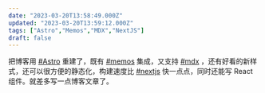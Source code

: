 ```yaml
---
date: "2023-03-20T13:58:49.000Z"
updated: "2023-03-20T13:59:12.000Z"
tags: ["Astro","Memos","MDX","NextJS"]
draft: false
---
```


把博客用 [#Astro](/tags/astro) 重建了，既有 [#memos](/tags/memos) 集成，又支持 [#mdx](/tags/mdx) ，还有好看的新样式，还可以很方便的静态化，构建速度比 [#nextjs](/tags/nextjs) 快一点点，同时还能写 React 组件。就差多写一点博客文章了。
